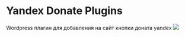# Yandex Donate Plugins
Wordpress плагин для добавления на сайт кнопки доната yandex
<img src="https://cdn1.savepice.ru/uploads/2018/11/1/bb755a5049674f2f0fd085a7f374f4d2-full.jpg">
